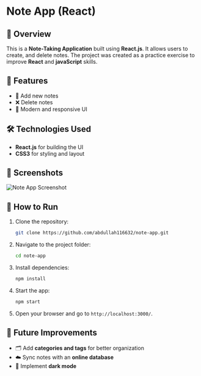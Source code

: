 # Note App (React)

## 📌 Overview
This is a **Note-Taking Application** built using **React.js**. It allows users to create, and delete notes. The project was created as a practice exercise to improve **React** and **javaScript** skills.

## 🎯 Features
- 📝 Add new notes  
- ❌ Delete notes  
- 🎨 Modern and responsive UI  

## 🛠️ Technologies Used
- **React.js** for building the UI  
- **CSS3** for styling and layout  

## 📸 Screenshots
![Note App Screenshot](https://res.cloudinary.com/dp0zdj77w/image/upload/v1742011371/forReadme/Screenshot_2025-03-15_100039_fmjwk4.png)

## 🚀 How to Run
1. Clone the repository:
   ```sh
   git clone https://github.com/abdullah116632/note-app.git
   ```
2. Navigate to the project folder:
   ```sh
   cd note-app
   ```
3. Install dependencies:
   ```sh
   npm install
   ```
4. Start the app:
   ```sh
   npm start
   ```
5. Open your browser and go to `http://localhost:3000/`.

## 📌 Future Improvements
- 🗂️ Add **categories and tags** for better organization  
- ☁️ Sync notes with an **online database**  
- 🌙 Implement **dark mode**  
